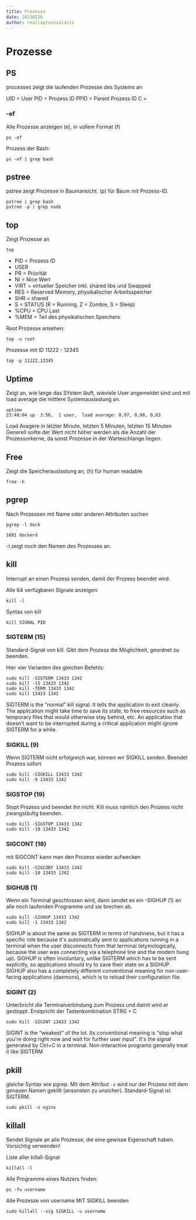 ```yaml
---
title: Prozesse
date: 20230126
author: realcaptainsolaris 
---
```


# Prozesse 

## PS
processes zeigt die laufenden Prozesse des Systems an

UID = User
PID = Prozess ID
PPID = Parent Prozess ID
C = 


### -ef
Alle Prozesse anzeigen (e), in vollem Format (f)

    ps -ef

Prozess der Bash:

    ps -ef | grep bash

##  pstree
pstree zeigt Prozesse in Baumansicht. (p) für Baum mit Prozess-ID.

    pstree | grep bash
    pstree -p | grep node

## top
Zeigt Prozesse an

    top

- PID = Prozess ID
- USER 
- PR = Priorität
- NI = Nice Wert
- VIRT = virtueller Speicher inkl. shared libs und Swapped
- RES = Reserved Memory, physikalischer Arbeitsspeicher
- SHR = shared 
- S = STATUS (R = Running, Z = Zombie, S = Sleep)
- %CPU = CPU Last
- %MEM = Teil des physikalischen Speichers

Root Prozesse ansehen:

    top -u root

Prozesse mit ID 11222 - 12345

    top -p 11222,12345

## Uptime
Zeigt an, wie lange das SYstem läuft, wieviele User angemeldet sind
und mit load average die mittlere Systemauslastung an. 

    uptime
    23:48:04 up  3:56,  1 user,  load average: 0,97, 0,90, 0,83

Load Avagere in letzter Minute, letzten 5 Minuten, letzten 15 Minuten
Generell sollte der Wert nicht höher werden als die Anzahl der
Prozessorkerne, da sonst Prozesse in der Warteschlange liegen.

## Free
Zeigt die Speicherauslastung an, (h) für human readable

    free -h

## pgrep
Nach Prozessen mit Name oder anderen Attributen suchen

    pgrep -l dock

    1681 dockerd
  
-l zeigt noch den Namen des Prozesses an.

## kill
Interrupt an einen Prozess senden, damit der Prozess beendet wird. 

Alle 64 verfügbaren Signale anzeigen:

    kill -l


Syntax von kill

    kill SIGNAL PID

### SIGTERM (15)
Standard-Signal von kill. Gibt dem Prozess die Möglichkeit, 
geordnet zu beenden.

Hier vier Varianten des gleichen Befehls:

    sudo kill -SIGTERM 13433 1342
    sudo kill -15 13433 1342
    sudo kill -TERM 13433 1342
    sudo kill 13433 1342

SIGTERM is the “normal” kill signal. It tells the application to exit cleanly. The application might take time to save its state, to free resources such as temporary files that would otherwise stay behind, etc. An application that doesn't want to be interrupted during a critical application might ignore SIGTERM for a while.


### SIGKILL (9) 
Wenn SIGTERM nicht erfolgreich war, können wir SIGKILL senden.
Beendet Prozess sofort.

    sudo kill -SIGKILL 13433 1342
    sudo kill -9 13433 1342

### SIGSTOP (19) 
Stopt Prozess und beendet ihn nicht. Kill muss nämlich den Prozess
nicht zwangsläufig beenden.

    sudo kill -SIGSTOP 13433 1342
    sudo kill -19 13433 1342

### SIGCONT (18)
mit SIGCONT kann man den Prozess wieder aufwecken

    sudo kill -SIGCONT 13433 1342
    sudo kill -18 13433 1342

### SIGHUB (1)
Wenn ein Terminal geschlossen wird, dann sendet es ein -SIGHUP (1) an alle noch laufenden Programme und sie brechen ab.

    sudo kill -SIGHUP 13433 1342
    sudo kill -1 13433 1342

SIGHUP is about the same as SIGTERM in terms of harshness, but it has a specific role because it's automatically sent to applications running in a terminal when the user disconnects from that terminal (etymologically, because the user was connecting via a telephone line and the modem hung up). SIGHUP is often involuntary, unlike SIGTERM which has to be sent explicitly, so applications should try to save their state on a SIGHUP. SIGHUP also has a completely different conventional meaning for non-user-facing applications (daemons), which is to reload their configuration file.

### SIGINT (2)
Unterbricht die Terminalverbindung zum Prozess und damit wird er
gestoppt. Enstpricht der Tastenkombination STRG + C

    sudo kill -SIGINT 13433 1342

SIGINT is the “weakest” of the lot. Its conventional meaning is “stop what you're doing right now and wait for further user input”. It's the signal generated by Ctrl+C in a terminal. Non-interactive programs generally treat it like SIGTERM

## pkill
gleiche Syntax wie pgrep. Mit dem Attribut `-x` wird nur der 
Prozess mit dem genauen Namen gekillt (ansonsten zu unsicher).
Standard-Signal ist SIGTERM.

    sudo pkill -x nginx 

## killall
Sendet Signale an alle Prozesse, die eine gewisse Eigenschaft haben.
Vorsichtig verwenden!

Liste aller killall-Signal

    killall -l

Alle Programme eines Nutzers finden:

    ps -fu username
    
Alle Prozesse von username MIT SIGKILL beenden

    sudo killall --sig SIGKILL -u username







